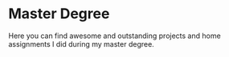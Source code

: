 # Master Degree

Here you can find awesome and outstanding
projects and home assignments I did during my
master degree.
